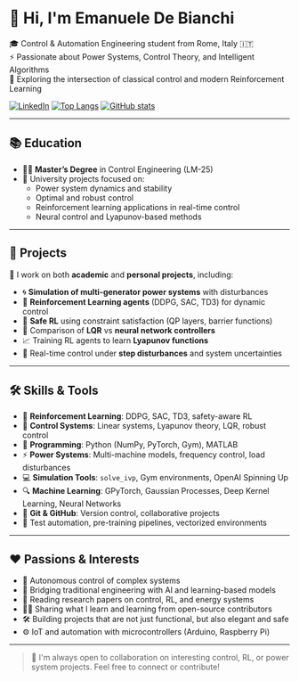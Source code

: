 # 👋 Hi, I'm Emanuele De Bianchi

🎓 Control & Automation Engineering student from Rome, Italy 🇮🇹  
⚡ Passionate about Power Systems, Control Theory, and Intelligent Algorithms  
🧠 Exploring the intersection of classical control and modern Reinforcement Learning  

[![LinkedIn](https://img.shields.io/badge/LinkedIn-Profile-blue?logo=linkedin&style=flat)](https://www.linkedin.com/in/emanuele-de-bianchi/)
[![Top Langs](https://github-readme-stats.vercel.app/api/top-langs/?username=e-debianchi&layout=compact&theme=default)](https://github.com/e-debianchi)
[![GitHub stats](https://github-readme-stats.vercel.app/api?username=e-debianchi&show_icons=true&theme=default)](https://github.com/e-debianchi)

---

## 📚 Education

- 👨‍🎓 **Master’s Degree** in Control Engineering (LM-25)  
- 🏫 University projects focused on:
  - Power system dynamics and stability
  - Optimal and robust control
  - Reinforcement learning applications in real-time control
  - Neural control and Lyapunov-based methods

---

## 🧪 Projects

🔬 I work on both **academic** and **personal projects**, including:
- 🌀 **Simulation of multi-generator power systems** with disturbances
- 🤖 **Reinforcement Learning agents** (DDPG, SAC, TD3) for dynamic control
- 🔐 **Safe RL** using constraint satisfaction (QP layers, barrier functions)
- 🧮 Comparison of **LQR** vs **neural network controllers**
- 📈 Training RL agents to learn **Lyapunov functions**
- 🔌 Real-time control under **step disturbances** and system uncertainties

---

## 🛠️ Skills & Tools

- 🧠 **Reinforcement Learning**: DDPG, SAC, TD3, safety-aware RL  
- 🧰 **Control Systems**: Linear systems, Lyapunov theory, LQR, robust control  
- 🐍 **Programming**: Python (NumPy, PyTorch, Gym), MATLAB  
- ⚡ **Power Systems**: Multi-machine models, frequency control, load disturbances  
- 💻 **Simulation Tools**: `solve_ivp`, Gym environments, OpenAI Spinning Up  
- 🔍 **Machine Learning**: GPyTorch, Gaussian Processes, Deep Kernel Learning, Neural Networks  
- 🔄 **Git & GitHub**: Version control, collaborative projects  
- 🧪 Test automation, pre-training pipelines, vectorized environments

---

## ❤️ Passions & Interests

- 🚀 Autonomous control of complex systems  
- 🧩 Bridging traditional engineering with AI and learning-based models  
- 📖 Reading research papers on control, RL, and energy systems  
- 🧑‍🏫 Sharing what I learn and learning from open-source contributors  
- 🛠️ Building projects that are not just functional, but also elegant and safe
- ⚙️ IoT and automation with microcontrollers (Arduino, Raspberry Pi)

---

> 🧾 I'm always open to collaboration on interesting control, RL, or power system projects. Feel free to connect or contribute!
